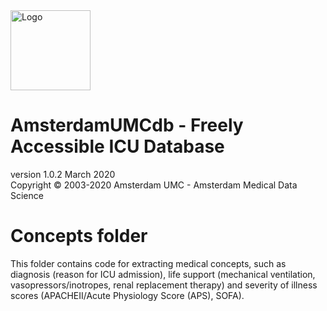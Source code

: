 <img src="../img/logo_amds.png" alt="Logo" height="128px"/>

# AmsterdamUMCdb - Freely Accessible ICU Database
version 1.0.2 March 2020  
Copyright &copy; 2003-2020 Amsterdam UMC - Amsterdam Medical Data Science

# Concepts folder
This folder contains code for extracting medical concepts, such as diagnosis (reason for ICU admission), life support (mechanical ventilation, vasopressors/inotropes, renal replacement therapy) and severity of illness scores (APACHEII/Acute Physiology Score (APS), SOFA).
